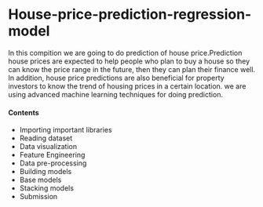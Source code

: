 # House-price-prediction-regression-model
In this compition we are going to do prediction of house price.Prediction house prices are expected to help people who plan to buy a house so they can know the price range in the future, then they can plan their finance well. In addition, house price predictions are also beneficial for property investors to know the trend of housing prices in a certain location. we are using advanced machine learning techniques for doing prediction.
#### Contents
* Importing important libraries
* Reading dataset
* Data visualization
* Feature Engineering
* Data pre-processing
* Building models
* Base models
* Stacking models
* Submission
